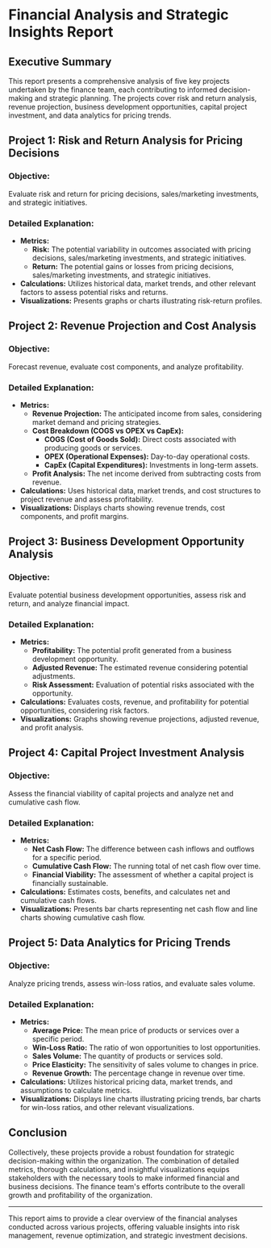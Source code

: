 # Financial Analysis and Strategic Insights Report

## Executive Summary

This report presents a comprehensive analysis of five key projects undertaken by the finance team, each contributing to informed decision-making and strategic planning. The projects cover risk and return analysis, revenue projection, business development opportunities, capital project investment, and data analytics for pricing trends.

## Project 1: Risk and Return Analysis for Pricing Decisions

### Objective:
Evaluate risk and return for pricing decisions, sales/marketing investments, and strategic initiatives.

### Detailed Explanation:
- **Metrics:**
  - **Risk:** The potential variability in outcomes associated with pricing decisions, sales/marketing investments, and strategic initiatives.
  - **Return:** The potential gains or losses from pricing decisions, sales/marketing investments, and strategic initiatives.
- **Calculations:** Utilizes historical data, market trends, and other relevant factors to assess potential risks and returns.
- **Visualizations:** Presents graphs or charts illustrating risk-return profiles.

## Project 2: Revenue Projection and Cost Analysis

### Objective:
Forecast revenue, evaluate cost components, and analyze profitability.

### Detailed Explanation:
- **Metrics:**
  - **Revenue Projection:** The anticipated income from sales, considering market demand and pricing strategies.
  - **Cost Breakdown (COGS vs OPEX vs CapEx):**
    - **COGS (Cost of Goods Sold):** Direct costs associated with producing goods or services.
    - **OPEX (Operational Expenses):** Day-to-day operational costs.
    - **CapEx (Capital Expenditures):** Investments in long-term assets.
  - **Profit Analysis:** The net income derived from subtracting costs from revenue.
- **Calculations:** Uses historical data, market trends, and cost structures to project revenue and assess profitability.
- **Visualizations:** Displays charts showing revenue trends, cost components, and profit margins.

## Project 3: Business Development Opportunity Analysis

### Objective:
Evaluate potential business development opportunities, assess risk and return, and analyze financial impact.

### Detailed Explanation:
- **Metrics:**
  - **Profitability:** The potential profit generated from a business development opportunity.
  - **Adjusted Revenue:** The estimated revenue considering potential adjustments.
  - **Risk Assessment:** Evaluation of potential risks associated with the opportunity.
- **Calculations:** Evaluates costs, revenue, and profitability for potential opportunities, considering risk factors.
- **Visualizations:** Graphs showing revenue projections, adjusted revenue, and profit analysis.

## Project 4: Capital Project Investment Analysis

### Objective:
Assess the financial viability of capital projects and analyze net and cumulative cash flow.

### Detailed Explanation:
- **Metrics:**
  - **Net Cash Flow:** The difference between cash inflows and outflows for a specific period.
  - **Cumulative Cash Flow:** The running total of net cash flow over time.
  - **Financial Viability:** The assessment of whether a capital project is financially sustainable.
- **Calculations:** Estimates costs, benefits, and calculates net and cumulative cash flows.
- **Visualizations:** Presents bar charts representing net cash flow and line charts showing cumulative cash flow.

## Project 5: Data Analytics for Pricing Trends

### Objective:
Analyze pricing trends, assess win-loss ratios, and evaluate sales volume.

### Detailed Explanation:
- **Metrics:**
  - **Average Price:** The mean price of products or services over a specific period.
  - **Win-Loss Ratio:** The ratio of won opportunities to lost opportunities.
  - **Sales Volume:** The quantity of products or services sold.
  - **Price Elasticity:** The sensitivity of sales volume to changes in price.
  - **Revenue Growth:** The percentage change in revenue over time.
- **Calculations:** Utilizes historical pricing data, market trends, and assumptions to calculate metrics.
- **Visualizations:** Displays line charts illustrating pricing trends, bar charts for win-loss ratios, and other relevant visualizations.

## Conclusion

Collectively, these projects provide a robust foundation for strategic decision-making within the organization. The combination of detailed metrics, thorough calculations, and insightful visualizations equips stakeholders with the necessary tools to make informed financial and business decisions. The finance team's efforts contribute to the overall growth and profitability of the organization.

---

This report aims to provide a clear overview of the financial analyses conducted across various projects, offering valuable insights into risk management, revenue optimization, and strategic investment decisions.
